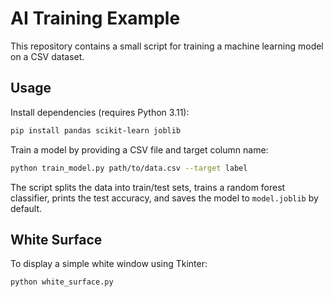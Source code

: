 # AI Training Example

This repository contains a small script for training a machine learning model on a CSV dataset.

## Usage

Install dependencies (requires Python 3.11):

```bash
pip install pandas scikit-learn joblib
```

Train a model by providing a CSV file and target column name:

```bash
python train_model.py path/to/data.csv --target label
```

The script splits the data into train/test sets, trains a random forest classifier, prints the test accuracy, and saves the model to `model.joblib` by default.

## White Surface

To display a simple white window using Tkinter:

```bash
python white_surface.py
```

